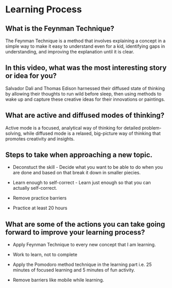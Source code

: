 # Learning Process


## What is the Feynman Technique?

The Feynman Technique is a method that involves explaining a concept in a simple way to make it easy to understand even for a kid, identifying gaps in understanding, and improving the explanation until it is clear.


## In this video, what was the most interesting story or idea for you?

Salvador Dali and Thomas Edison harnessed their diffused state of thinking by allowing their thoughts to run wild before sleep, then using methods to wake up and capture these creative ideas for their innovations or paintings.


## What are active and diffused modes of thinking?

Active mode is a focused, analytical way of thinking for detailed problem-solving, while diffused mode is a relaxed, big-picture way of thinking that promotes creativity and insights.


## Steps to take when approaching a new topic.

* Deconstuct the skill - Decide what you want to be able to do when you are done and based on that break it down in smaller piecies.

* Learn enough to self-correct - Learn just enough so that you can actually self-correct.

* Remove practice barriers

* Practice at least 20 hours


## What are some of the actions you can take going forward to improve your learning process?

* Apply Feynman Technique to every new concept that I am learning.

* Work to learn, not to complete

* Apply the Pomodoro method technique in the learning part i.e. 25 minutes of focused learning and 5 minutes of fun activity.

* Remove barriers like mobile while learning.